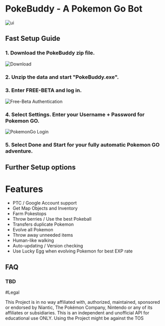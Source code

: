 
# PokeBuddy - A Pokemon Go Bot

![ui](https://camo.githubusercontent.com/6d180426322d8fa37ed91c790bb62e26847e0df0/68747470733a2f2f692e696d6775722e636f6d2f66456737675a672e706e67 "PokeBuddy GUI")

## Fast Setup Guide

### 1. Download the PokeBuddy zip file.

![Download](http://i.imgur.com/91yPefk.jpg "Download")

### 2. Unzip the data and start "PokeBuddy.exe".

### 3. Enter FREE-BETA and log in.
![Free-Beta Authentication](https://i.imgur.com/U5FOGQB.jpg "Authentication")

### 4. Select **Settings**. Enter your Username + Password for Pokemon GO.

![PokemonGo Login](https://i.imgur.com/AsOrdvX.jpg "PokemonGo Login")

### 5. Select **Done** and **Start** for your fully automatic Pokemon GO adventure.

## Further  Setup options

# Features

- PTC / Google Account support
- Get Map Objects and Inventory
- Farm Pokestops
- Throw berries / Use the best Pokeball
- Transfers duplicate Pokemon
- Evolve all Pokemon
- Throw away unneeded items
- Human-like walking
- Auto-updating / Version checking
- Use Lucky Egg when evolving Pokemon for best EXP rate

## FAQ

### TBD

#Legal

This Project is in no way affiliated with, authorized, maintained, sponsored or endorsed by Niantic, The Pokémon Company, Nintendo or any of its affiliates or subsidiaries. This is an independent and unofficial API for educational use ONLY. Using the Project might be against the TOS
